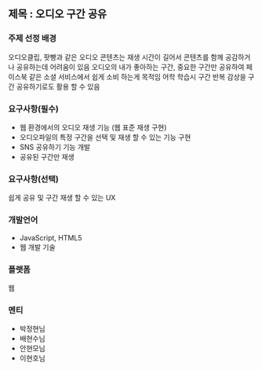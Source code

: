 ## 제목 : 오디오 구간 공유

### 주제 선정 배경
오디오클립, 팟빵과 같은 오디오 콘텐츠는 재생 시간이 길어서 콘텐츠를 함께 공감하거나 공유하는데 어려움이 있음
오디오의 내가 좋아하는 구간, 중요한 구간만 공유하여 페이스북 같은 소셜 서비스에서 쉽게 소비 하는게 목적임
어학 학습시 구간 반복 감상을 구간 공유하기로도 활용 할 수 있음

### 요구사항(필수)
- 웹 환경에서의 오디오 재생 기능 (웹 표준 재생 구현)
- 오디오파일의 특정 구간을 선택 및 재생 할 수 있는 기능 구현
- SNS 공유하기 기능 개발
- 공유된 구간만 재생

### 요구사항(선택)
쉽게 공유 및 구간 재생 할 수 있는 UX

### 개발언어
- JavaScript, HTML5 
- 웹 개발 기술

### 플랫폼
웹


### 멘티
- 박정현님
- 배현수님
- 안현모님
- 이현호님



